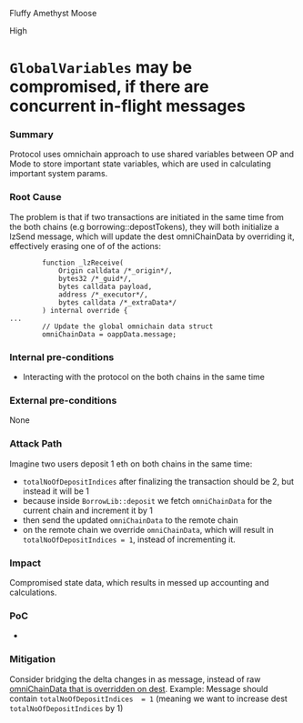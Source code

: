 Fluffy Amethyst Moose

High

# `GlobalVariables` may be compromised, if there are concurrent in-flight messages

### Summary

Protocol uses omnichain approach to use shared variables between OP and Mode to store important state variables, which are used in calculating important system params.

### Root Cause

The problem is that if two transactions are initiated in the same time from the both chains (e.g borrowing::depostTokens), they will both initialize a lzSend message, which will update the dest omniChainData by overriding it, effectively erasing one of of the actions:
```solidity
        function _lzReceive(
            Origin calldata /*_origin*/,
            bytes32 /*_guid*/,
            bytes calldata payload,
            address /*_executor*/,
            bytes calldata /*_extraData*/
        ) internal override {
...
        // Update the global omnichain data struct
        omniChainData = oappData.message;
```

### Internal pre-conditions

- Interacting with the protocol on the both chains in the same time

### External pre-conditions

None

### Attack Path

Imagine two users deposit 1 eth on both chains in the same time:
- `totalNoOfDepositIndices` after finalizing the transaction should be 2, but instead it will be 1
- because inside `BorrowLib::deposit` we fetch `omniChainData` for the current chain and increment it by 1
- then send the updated `omniChainData` to the remote chain
- on the remote chain we override `omniChainData`, which will result in `totalNoOfDepositIndices = 1`, instead of incrementing it.

### Impact

Compromised state data, which results in messed up accounting and calculations.

### PoC

-

### Mitigation

Consider bridging the delta changes in as message, instead of raw [omniChainData that is overridden on dest](https://github.com/sherlock-audit/2024-11-autonomint/blob/main/Blockchain/Blockchian/contracts/Core_logic/GlobalVariables.sol#L630-L642). 
Example:
Message should contain `totalNoOfDepositIndices  = 1` (meaning we want to increase dest `totalNoOfDepositIndices` by 1)